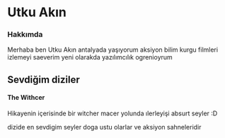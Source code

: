 <html lang="Tr-tr">
<head>
    <meta charset="UTF-8">
    <meta name="viewport" content="width=device-width, initial-scale=1.0">
    <title>ödevim</title>
</head>
<body>
  <h1>Utku Akın</h1>  
  <p><h3>Hakkımda</h3></p>
  <p>Merhaba ben Utku Akın antalyada yaşıyorum aksiyon bilim kurgu filmleri izlemeyi saeverim yeni olarakda yazılımcılık ogrenioyrum</p>
 <p><h2>Sevdiğim diziler</h2></p>
 <p><h4>The Withcer</h4></p> 
<p>Hikayenin içerisinde bir witcher macer yolunda ılerleyişi absurt seyler :D</p>
<p>dizide en sevdigim seyler doga ustu olarlar ve aksiyon sahneleridir</p>
</body>
</html>
